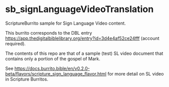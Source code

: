 # sb_signLanguageVideoTranslation

ScriptureBurrito sample for Sign Language Video content.

This burrito corresponds to the DBL entry https://app.thedigitalbiblelibrary.org/entry?id=3d4e4af52ce24fff (account required).

The contents of this repo are that of a sample (test) SL video document that contains only a portion of the gospel of Mark.

See https://docs.burrito.bible/en/v0.2.0-beta/flavors/scripture_sign_language_flavor.html for more detail on SL video in Scripture Burritos.

